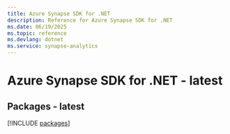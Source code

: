 ```yaml
---
title: Azure Synapse SDK for .NET
description: Reference for Azure Synapse SDK for .NET
ms.date: 06/19/2025
ms.topic: reference
ms.devlang: dotnet
ms.service: synapse-analytics
---
```

# Azure Synapse SDK for .NET - latest
## Packages - latest
[!INCLUDE [packages](synapse-index.md)]
